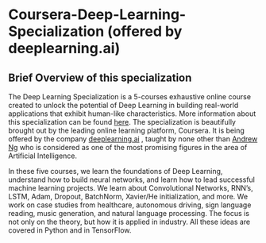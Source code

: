 # Coursera-Deep-Learning-Specialization (offered by deeplearning.ai)

## Brief Overview of this specialization 

The Deep Learning Specialization is a 5-courses exhaustive online course created to unlock the potential of Deep Learning in building real-world applications that exhibit human-like characteristics. More information about this specialization can be found [here](https://www.coursera.org/specializations/deep-learning).  The specialization is beautifully brought out by the leading online learning platform, Coursera. It is being offered by the company [deeplearning.ai](https://www.deeplearning.ai/) , taught by none other than [Andrew Ng](https://www.andrewng.org/) who is considered as one of the most promising figures in the area of Artificial Intelligence. 

In these five courses, we learn the foundations of Deep Learning, understand how to build neural networks, and learn how to lead successful machine learning projects. We learn about Convolutional Networks, RNN’s, LSTM, Adam, Dropout, BatchNorm, Xavier/He initialization, and more. We work on case studies from healthcare, autonomous driving, sign language reading, music generation, and natural language processing. The focus is not only on the theory, but how it is applied in industry. All these ideas are covered in Python and in TensorFlow.   


 
